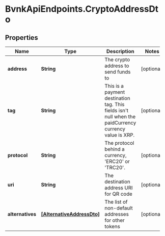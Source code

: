 # BvnkApiEndpoints.CryptoAddressDto

## Properties

Name | Type | Description | Notes
------------ | ------------- | ------------- | -------------
**address** | **String** | The crypto address to send funds to | [optional] 
**tag** | **String** | This is a payment destination tag. This fields isn&#39;t null when the paidCurrency currency value is XRP. | [optional] 
**protocol** | **String** | The protocol behind a currency, &#39;ERC20&#39; or &#39;TRC20&#39;. | [optional] 
**uri** | **String** | The destination address URI for QR code | [optional] 
**alternatives** | [**[AlternativeAddressDto]**](AlternativeAddressDto.md) | The list of non-default addresses for other tokens | [optional] 


